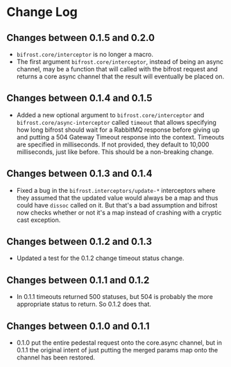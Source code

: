 # Change Log

## Changes between 0.1.5 and 0.2.0

* `bifrost.core/interceptor` is no longer a macro.
* The first argument `bifrost.core/interceptor`, instead of being an
  async channel, may be a function that will called with the bifrost
  request and returns a core async channel that the result will
  eventually be placed on.

## Changes between 0.1.4 and 0.1.5

* Added a new optional argument to `bifrost.core/interceptor` and
`bifrost.core/async-interceptor` called `timeout` that allows specifying how
long bifrost should wait for a RabbitMQ response before giving up and putting a
504 Gateway Timeout response into the context. Timeouts are specified in
milliseconds. If not provided, they default to 10,000 milliseconds, just like
before. This should be a non-breaking change.

## Changes between 0.1.3 and 0.1.4

* Fixed a bug in the `bifrost.interceptors/update-*` interceptors where they
assumed that the updated value would always be a map and thus could have `dissoc`
called on it. But that's a bad assumption and bifrost now checks whether or not
it's a map instead of crashing with a cryptic cast exception.

## Changes between 0.1.2 and 0.1.3

* Updated a test for the 0.1.2 change timeout status change.

## Changes between 0.1.1 and 0.1.2

* In 0.1.1 timeouts returned 500 statuses, but 504 is probably the more
appropriate status to return. So 0.1.2 does that.

## Changes between 0.1.0 and 0.1.1

* 0.1.0 put the entire pedestal request onto the core.async channel, but in
0.1.1 the original intent of just putting the merged params map onto the
channel has been restored.
